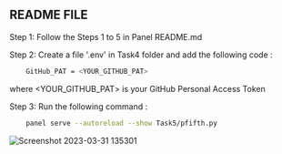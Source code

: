 ## README FILE

Step 1:
Follow the Steps 1 to 5 in Panel README.md 

Step 2:
Create a file '.env' in Task4 folder and add the following code : 
```bash
    GitHub_PAT = <YOUR_GITHUB_PAT>
```
where <YOUR_GITHUB_PAT> is your GitHub Personal Access Token 

Step 3:
Run the following command :
```bash
    panel serve --autoreload --show Task5/pfifth.py
```

![Screenshot 2023-03-31 135301](https://user-images.githubusercontent.com/101667353/229083775-a9bad823-871e-4229-b4ba-16e2d9673cfe.png)

